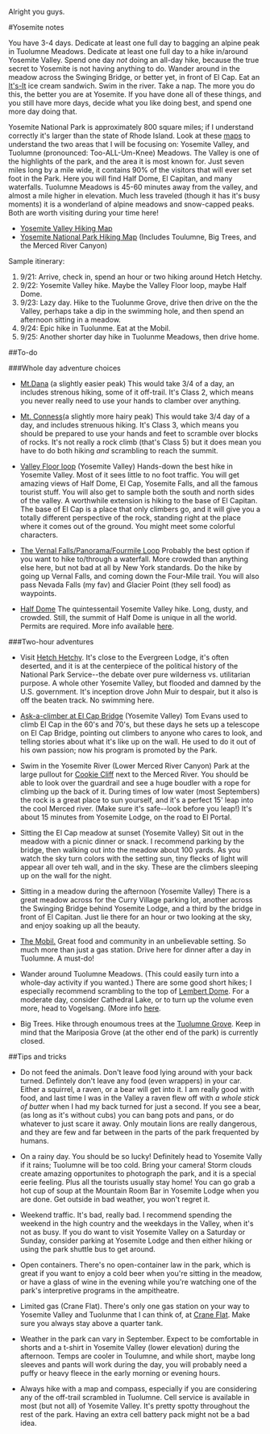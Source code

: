 Alright you guys. 

#Yosemite notes

You have 3-4 days. Dedicate at least one full day to bagging an alpine peak in Tuolumne Meadows. Dedicate at least one full day to a hike in/around Yosemite Valley. Spend one day *not* doing an all-day hike, because the true secret to Yosemite is not having anything to do. Wander around in the meadow across the Swinging Bridge, or better yet, in front of El Cap. Eat an [It's-It](https://itsiticecream.blob.core.windows.net/assets/standard/PRODUCT/41/large/itsit_vanilla.jpg) ice cream sandwich. Swim in the river. Take a nap. The more you do this, the better you are at Yosemite. If you have done all of these things, and you still have more days, decide what you like doing best, and spend one more day doing that.

Yosemite National Park is approximately 800 square miles; if I understand correctly it's larger than the state of Rhode Island. Look at these [maps](https://www.nps.gov/yose/planyourvisit/maps.htm) to understand the two areas that I will be focusing on: Yosemite Valley, and Tuolumne (pronounced: Too-ALL-Um-Knee) Meadows. The Valley is one of the highlights of the park, and the area it is most known for. Just seven miles long by a mile wide, it contains 90% of the visitors that will ever set foot in the Park. Here you will find Half Dome, El Capitan, and many waterfalls. Tuolumne Meadows is 45-60 minutes away from the valley, and almost a mile higher in elevation. Much less traveled (though it has it's busy moments) it is a wonderland of alpine meadows and snow-capped peaks. Both are worth visiting during your time here!
- [Yosemite Valley Hiking Map](https://www.nps.gov/yose/planyourvisit/upload/valleyhikes1.pdf)
- [Yosemite National Park Hiking Map](https://www.nps.gov/yose/planyourvisit/upload/YOSEmap1.pdf) (Includes Toulumne, Big Trees, and the Merced River Canyon)

Sample itinerary:

1. 9/21: Arrive, check in, spend an hour or two hiking around Hetch Hetchy.
2. 9/22: Yosemite Valley hike. Maybe the Valley Floor loop, maybe Half Dome.
3. 9/23: Lazy day. Hike to the Tuolunme Grove, drive then drive on the the Valley, perhaps take a dip in the swimming hole, and then spend an afternoon sitting in a meadow.
4. 9/24: Epic hike in Tuolunme. Eat at the Mobil.
5. 9/25: Another shorter day hike in Tuolunme Meadows, then drive home. 

##To-do

###Whole day adventure choices

- [Mt.Dana](http://www.everytrail.com/guide/day-hike-to-mt-dana-) (a slightly easier peak) This would take 3/4 of a day, an includes strenous hiking, some of it off-trail. It's Class 2, which means you never really need to use your hands to clamber over anything.

- [Mt. Conness](http://www.everytrail.com/guide/mount-conness)(a slightly more hairy peak) This would take 3/4 day of a day, and includes strenuous hiking. It's Class 3, which means you should be prepared to use your hands and feet to scramble over blocks of rocks. It's not really a rock climb (that's Class 5) but it does mean you have to do both hiking *and* scrambling to reach the summit.

- [Valley Floor loop](https://www.nps.gov/yose/planyourvisit/valleylooptrail.htm) (Yosemite Valley) Hands-down the best hike in Yosemite Valley. Most of it sees little to no foot traffic. You will get amazing views of Half Dome, El Cap, Yosemite Falls, and all the famous tourist stuff. You will also get to sample both the south and north sides of the valley. A worthwhile extension is hiking to the base of El Capitan. The base of El Cap is a place that only climbers go, and it will give you a totally different perspective of the rock, standing right at the place where it comes out of the ground. You might meet some colorful characters.    

- [The Vernal Falls/Panorama/Fourmile Loop](http://www.everytrail.com/view_trip.php?trip_id=1794585) Probably the best option if you want to hike to/through a waterfall. More crowded than anything else here, but not bad at all by New York standards. Do the hike by going up Vernal Falls, and coming down the Four-Mile trail. You will also pass Nevada Falls (my fav) and Glacier Point (they sell food) as waypoints.

- [Half Dome](http://www.everytrail.com/guide/half-dome-hike) The quintessentail Yosemite Valley hike. Long, dusty, and crowded. Still, the summit of Half Dome is unique in all the world. Permits are required. More info available [here](https://www.nps.gov/yose/planyourvisit/halfdome.htm).


###Two-hour adventures

- Visit [Hetch Hetchy](https://www.nps.gov/yose/planyourvisit/hetchhetchy.htm). It's close to the Evergreen Lodge, it's often deserted, and it is at the centerpiece of the political history of the National Park Service--the debate over pure wilderness vs. utilitarian purpose. A whole other Yosemite Valley, but flooded and damned by the U.S. government. It's inception drove John Muir to despair, but it also is off the beaten track. No swimming here.

- [Ask-a-climber at El Cap Bridge](https://www.yosemiteconservancy.org/visitor-services/ask-a-climber-2016) (Yosemite Valley) Tom Evans used to climb El Cap in the 60's and 70's, but these days he sets up a telescope on El Cap Bridge, pointing out climbers to anyone who cares to look, and telling stories about what it's like up on the wall. He used to do it out of his own passion; now his program is promoted by the Park.

- Swim in the Yosemite River (Lower Merced River Canyon) Park at the large pullout for [Cookie Cliff](https://www.mountainproject.com/v/10---the-cookie-cliff/105863743) next to the Merced River. You should be able to look over the guardrail and see a huge boudler with a rope for climbing up the back of it. During times of low water (most Septembers) the rock is a great place to sun yourself, and it's a perfect 15' leap into the cool Merced river. (Make sure it's safe--look before you leap!) It's about 15 minutes from Yosemite Lodge, on the road to El Portal.

- Sitting the El Cap meadow at sunset (Yosemite Valley) Sit out in the meadow with a picnic dinner or snack. I recommend parking by the bridge, then walking out into the meadow about 100 yards. As you watch the sky turn colors with the setting sun, tiny flecks of light will appear all over teh wall, and in the sky. These are the climbers sleeping up on the wall for the night.

- Sitting in a meadow during the afternoon (Yosemite Valley) There is a great meadow across for the Curry Village parking lot, another across the Swinging Bridge behind Yosemite Lodge, and a third by the bridge in front of El Capitan. Just lie there for an hour or two looking at the sky, and enjoy soaking up all the beauty.

- [The Mobil.](http://www.whoanelliedeli.com/) Great food and community in an unbelievable setting. So much more than just a gas station. Drive here for dinner after a day in Tuolumne. A must-do!

- Wander around Tuolumne Meadows. (This could easily turn into a whole-day activity if you wanted.) There are some good short hikes; I especially recommend scrambling to the top of [Lembert Dome](http://www.everytrail.com/guide/lembert-dome). For a moderate day, consider Cathedral Lake, or to turn up the volume even more, head to Vogelsang. (More info [here](https://www.nps.gov/yose/planyourvisit/tmhikes.htm). 

- Big Trees. Hike through enoumous trees at the [Tuolumne Grove](http://www.yosemitehikes.com/tioga-road/tuolumne-grove/tuolumne-grove.htm). Keep in mind that the Mariposia Grove (at the other end of the park) is currently closed.


##Tips and tricks
- Do not feed the animals. Don't leave food lying around with your back turned. Defintely don't leave any food (even wrappers) in your car. Either a squirrel, a raven, or a bear will get into it. I am really good with food, and last time I was in the Valley a raven flew off with *a whole stick of butter* when I had my back turned for just a second. If you see a bear, (as long as it's without cubs) you can bang pots and pans, or do whatever to just scare it away. Only moutain lions are really dangerous, and they are few and far between in the parts of the park frequented by humans.

- On a rainy day. You should be so lucky! Definitely head to Yosemite Vally if it rains; Tuolumne will be too cold. Bring your camera! Storm clouds create amazing opportunites to photograph the park, and it is a special eerie feeling. Plus all the tourists usually stay home! You can go grab a hot cup of soup at the Mountain Room Bar in Yosemite Lodge when you are done. Get outside in bad weather, you won't regret it.

- Weekend traffic. It's bad, really bad. I recommend spending the weekend in the high country and the weekdays in the Valley, when it's not as busy. If you do want to visit Yosemite Valley on a Saturday or Sunday, consider parking at Yosemite Lodge and then either hiking or using the park shuttle bus to get around.

- Open containers. There's no open-container law in the park, which is great if you want to enjoy a cold beer when you're sitting in the meadow, or have a glass of wine in the evening while you're watching one of the park's interpretive programs in the ampitheatre.

- Limited gas (Crane Flat). There's only one gas station on your way to Yosemite Valley and Tuolunme that I can think of, at [Crane Flat](https://www.google.com/maps/place/Crane+Flat+Gas+Station/@37.7530917,-119.7992314,17z/data=!3m1!4b1!4m5!3m4!1s0x8096c2a3a5e0c111:0x43230bcf096f7420!8m2!3d37.7530917!4d-119.7970427). Make sure you always stay above a quarter tank.

- Weather in the park can vary in September. Expect to be comfortable in shorts and a t-shirt in Yosemite Valley (lower elevation) during the afternoon. Temps are cooler in Toulumne, and while short, maybe long sleeves and pants will work during the day, you will probably need a puffy or heavy fleece in the early morning or evening hours. 

- Always hike with a map and compass, especially if you are considering any of the off-trail scrambled in Tuolumne. Cell service is available in most (but not all) of Yosemite Valley. It's pretty spotty throughout the rest of the park. Having an extra cell battery pack might not be a bad idea.


